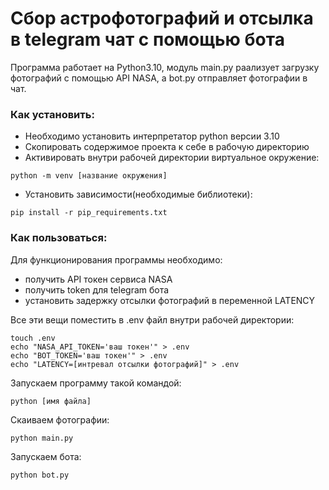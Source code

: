 # Сбор астрофотографий и отсылка в telegram чат с помощью бота

Программа работает на Python3.10, модуль main.py раализует загрузку фотографий с помощью API NASA, а bot.py отправляет фотографии в чат.

### Как установить:

* Необходимо установить интерпретатор python версии 3.10
* Cкопировать содержимое проекта к себе в рабочую директорию
* Активировать внутри рабочей директории виртуальное окружение:
```
python -m venv [название окружения]
```
* Установить зависимости(необходимые библиотеки):
```
pip install -r pip_requirements.txt
```

### Как пользоваться:
Для функционирования программы необходимо:
* получить API токен сервиса NASA
* получить token для telegram бота
* установить задержку отсылки фотографий в переменной LATENCY

Все эти вещи поместить в .env файл внутри рабочей директории:
```
touch .env
echo "NASA_API_TOKEN='ваш токен'" > .env
echo "BOT_TOKEN='ваш токен'" > .env
echo "LATENCY=[интревал отсылки фотографий]" > .env
```

Запускаем программу такой командой:

```
python [имя файла]
```


Скаиваем фотографии:
```
python main.py
```

Запускаем бота:
```
python bot.py
```


